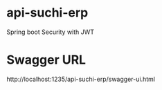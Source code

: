 # api-suchi-erp
Spring boot Security with JWT


# Swagger URL

http://localhost:1235/api-suchi-erp/swagger-ui.html